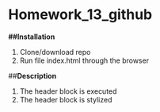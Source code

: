 # Homework_13_github

__##Installation__
1. Clone/download repo
2. Run file index.html through the browser

##__Description__
1. The header block is executed
2. The header block is stylized


